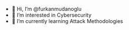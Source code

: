 - 👋 Hi, I’m @furkanmudanoglu
- 👀 I’m interested in Cybersecurity
- 🌱 I’m currently learning Attack Methodologies

<!---
furkanmudanoglu/furkanmudanoglu is a ✨ special ✨ repository because its `README.md` (this file) appears on your GitHub profile.
You can click the Preview link to take a look at your changes.
--->
